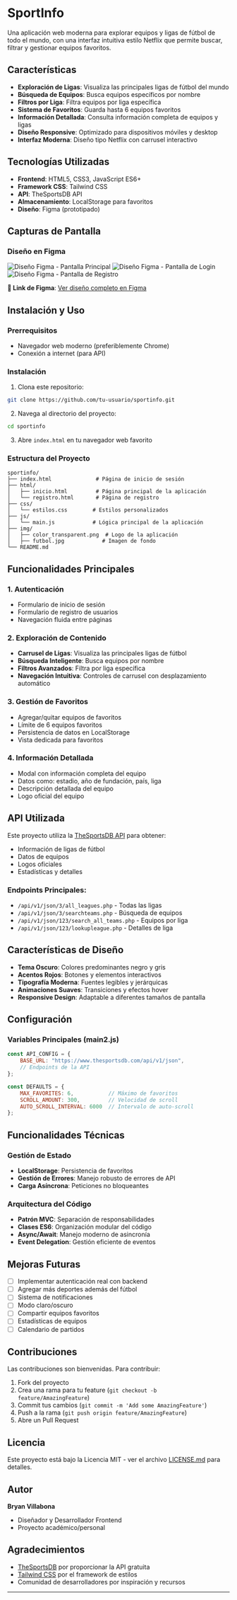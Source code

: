 # SportInfo 

Una aplicación web moderna para explorar equipos y ligas de fútbol de todo el mundo, con una interfaz intuitiva estilo Netflix que permite buscar, filtrar y gestionar equipos favoritos.

## Características

- **Exploración de Ligas**: Visualiza las principales ligas de fútbol del mundo
- **Búsqueda de Equipos**: Busca equipos específicos por nombre
- **Filtros por Liga**: Filtra equipos por liga específica
- **Sistema de Favoritos**: Guarda hasta 6 equipos favoritos
- **Información Detallada**: Consulta información completa de equipos y ligas
- **Diseño Responsive**: Optimizado para dispositivos móviles y desktop
- **Interfaz Moderna**: Diseño tipo Netflix con carrusel interactivo

## Tecnologías Utilizadas

- **Frontend**: HTML5, CSS3, JavaScript ES6+
- **Framework CSS**: Tailwind CSS
- **API**: TheSportsDB API
- **Almacenamiento**: LocalStorage para favoritos
- **Diseño**: Figma (prototipado)

## Capturas de Pantalla

### Diseño en Figma
![Diseño Figma - Pantalla Principal](./img/maquetacion.png)
![Diseño Figma - Pantalla de Login](./img/inicio-sesion.png)
![Diseño Figma - Pantalla de Registro](./img/registro.png)

**🔗 Link de Figma**: [Ver diseño completo en Figma](https://www.figma.com/design/MwebXFugFeIHOr684IhRk2/Maquetaci%C3%B3n-Sportinfo?m=auto&t=MlAfksHTgrQmaoLv-7)

## Instalación y Uso

### Prerrequisitos
- Navegador web moderno (preferiblemente Chrome)
- Conexión a internet (para API)

### Instalación
1. Clona este repositorio:
```bash
git clone https://github.com/tu-usuario/sportinfo.git
```

2. Navega al directorio del proyecto:
```bash
cd sportinfo
```

3. Abre `index.html` en tu navegador web favorito

### Estructura del Proyecto
```
sportinfo/
├── index.html              # Página de inicio de sesión
├── html/
│   ├── inicio.html         # Página principal de la aplicación
│   └── registro.html       # Página de registro
├── css/
│   └── estilos.css        # Estilos personalizados
├── js/
│   └── main.js            # Lógica principal de la aplicación
├── img/
│   ├── color_transparent.png  # Logo de la aplicación
│   ├── futbol.jpg            # Imagen de fondo
└── README.md
```

## Funcionalidades Principales

### 1. Autenticación
- Formulario de inicio de sesión
- Formulario de registro de usuarios
- Navegación fluida entre páginas

### 2. Exploración de Contenido
- **Carrusel de Ligas**: Visualiza las principales ligas de fútbol
- **Búsqueda Inteligente**: Busca equipos por nombre
- **Filtros Avanzados**: Filtra por liga específica
- **Navegación Intuitiva**: Controles de carrusel con desplazamiento automático

### 3. Gestión de Favoritos
- Agregar/quitar equipos de favoritos
- Límite de 6 equipos favoritos
- Persistencia de datos en LocalStorage
- Vista dedicada para favoritos

### 4. Información Detallada
- Modal con información completa del equipo
- Datos como: estadio, año de fundación, país, liga
- Descripción detallada del equipo
- Logo oficial del equipo

## API Utilizada

Este proyecto utiliza la [TheSportsDB API](https://www.thesportsdb.com/documentation) para obtener:

- Información de ligas de fútbol
- Datos de equipos
- Logos oficiales
- Estadísticas y detalles

### Endpoints Principales:
- `/api/v1/json/3/all_leagues.php` - Todas las ligas
- `/api/v1/json/3/searchteams.php` - Búsqueda de equipos
- `/api/v1/json/123/search_all_teams.php` - Equipos por liga
- `/api/v1/json/123/lookupleague.php` - Detalles de liga

## Características de Diseño

- **Tema Oscuro**: Colores predominantes negro y gris
- **Acentos Rojos**: Botones y elementos interactivos
- **Tipografía Moderna**: Fuentes legibles y jerárquicas
- **Animaciones Suaves**: Transiciones y efectos hover
- **Responsive Design**: Adaptable a diferentes tamaños de pantalla

## Configuración

### Variables Principales (main2.js)
```javascript
const API_CONFIG = {
    BASE_URL: "https://www.thesportsdb.com/api/v1/json",
    // Endpoints de la API
};

const DEFAULTS = {
    MAX_FAVORITES: 6,           // Máximo de favoritos
    SCROLL_AMOUNT: 300,         // Velocidad de scroll
    AUTO_SCROLL_INTERVAL: 6000  // Intervalo de auto-scroll
};
```

## Funcionalidades Técnicas

### Gestión de Estado
- **LocalStorage**: Persistencia de favoritos
- **Gestión de Errores**: Manejo robusto de errores de API
- **Carga Asíncrona**: Peticiones no bloqueantes

### Arquitectura del Código
- **Patrón MVC**: Separación de responsabilidades
- **Clases ES6**: Organización modular del código
- **Async/Await**: Manejo moderno de asincronía
- **Event Delegation**: Gestión eficiente de eventos

## Mejoras Futuras

- [ ] Implementar autenticación real con backend
- [ ] Agregar más deportes además del fútbol
- [ ] Sistema de notificaciones
- [ ] Modo claro/oscuro
- [ ] Compartir equipos favoritos
- [ ] Estadísticas de equipos
- [ ] Calendario de partidos

## Contribuciones

Las contribuciones son bienvenidas. Para contribuir:

1. Fork del proyecto
2. Crea una rama para tu feature (`git checkout -b feature/AmazingFeature`)
3. Commit tus cambios (`git commit -m 'Add some AmazingFeature'`)
4. Push a la rama (`git push origin feature/AmazingFeature`)
5. Abre un Pull Request

## Licencia

Este proyecto está bajo la Licencia MIT - ver el archivo [LICENSE.md](LICENSE.md) para detalles.

## Autor

**Bryan Villabona**
- Diseñador y Desarrollador Frontend
- Proyecto académico/personal

## Agradecimientos

- [TheSportsDB](https://www.thesportsdb.com/) por proporcionar la API gratuita
- [Tailwind CSS](https://tailwindcss.com/) por el framework de estilos
- Comunidad de desarrolladores por inspiración y recursos

---